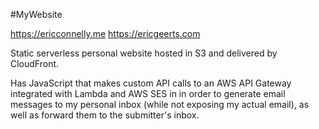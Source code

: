 #MyWebsite

https://ericconnelly.me
https://ericgeerts.com

Static serverless personal website hosted in S3 and delivered by CloudFront.

Has JavaScript that makes custom API calls to an AWS API Gateway integrated with Lambda and AWS SES in in order to generate email messages to my personal inbox (while not exposing my actual email), as well as forward them to the submitter's inbox.
